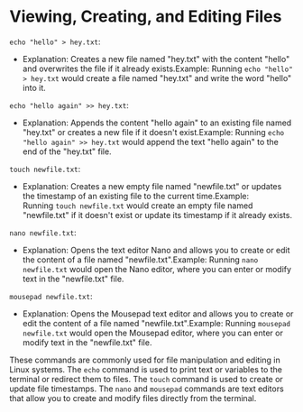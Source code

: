 # Viewing, Creating, and Editing Files

`echo "hello" > hey.txt`:

- Explanation: Creates a new file named "hey.txt" with the content "hello" and overwrites the file if it already exists.Example: Running `echo "hello" > hey.txt` would create a file named "hey.txt" and write the word "hello" into it.

`echo "hello again" >> hey.txt`:

- Explanation: Appends the content "hello again" to an existing file named "hey.txt" or creates a new file if it doesn't exist.Example: Running `echo "hello again" >> hey.txt` would append the text "hello again" to the end of the "hey.txt" file.

`touch newfile.txt`:

- Explanation: Creates a new empty file named "newfile.txt" or updates the timestamp of an existing file to the current time.Example: Running `touch newfile.txt` would create an empty file named "newfile.txt" if it doesn't exist or update its timestamp if it already exists.

`nano newfile.txt`:

- Explanation: Opens the text editor Nano and allows you to create or edit the content of a file named "newfile.txt".Example: Running `nano newfile.txt` would open the Nano editor, where you can enter or modify text in the "newfile.txt" file.

`mousepad newfile.txt`:

- Explanation: Opens the Mousepad text editor and allows you to create or edit the content of a file named "newfile.txt".Example: Running `mousepad newfile.txt` would open the Mousepad editor, where you can enter or modify text in the "newfile.txt" file.

These commands are commonly used for file manipulation and editing in Linux systems. The `echo` command is used to print text or variables to the terminal or redirect them to files. The `touch` command is used to create or update file timestamps. The `nano` and `mousepad` commands are text editors that allow you to create and modify files directly from the terminal.
